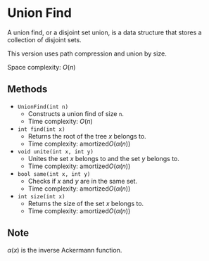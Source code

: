 # Union Find

A union find, or a disjoint set union, is a data structure that stores a collection of disjoint sets.

This version uses path compression and union by size.

Space complexity: $O(n)$

## Methods

- `UnionFind(int n)`
    - Constructs a union find of size `n`.
    - Time complexity: $O(n)$
- `int find(int x)`
    - Returns the root of the tree $x$ belongs to.
    - Time complexity: $\mathrm{amortized} O(\alpha(n))$
- `void unite(int x, int y)`
    - Unites the set $x$ belongs to and the set $y$ belongs to.
    - Time complexity: $\mathrm{amortized} O(\alpha(n))$
- `bool same(int x, int y)`
    - Checks if $x$ and $y$ are in the same set.
    - Time complexity: $\mathrm{amortized} O(\alpha(n))$
- `int size(int x)`
    - Returns the size of the set $x$ belongs to.
    - Time complexity: $\mathrm{amortized} O(\alpha(n))$

## Note

$\alpha(x)$ is the inverse Ackermann function.